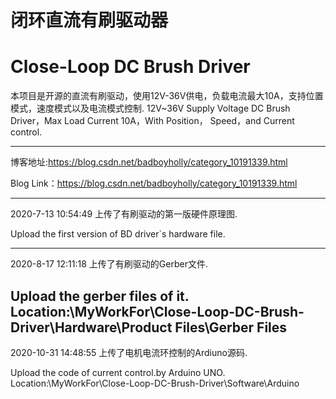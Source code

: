 # 闭环直流有刷驱动器
# Close-Loop DC Brush Driver
 本项目是开源的直流有刷驱动，使用12V-36V供电，负载电流最大10A，支持位置模式，速度模式以及电流模式控制.
 12V~36V Supply Voltage DC Brush Driver，Max Load Current 10A，With Position， Speed，and Current control.

----------

 
 博客地址:https://blog.csdn.net/badboyholly/category_10191339.html

 Blog Link：https://blog.csdn.net/badboyholly/category_10191339.html

----------


2020-7-13 10:54:49 
上传了有刷驱动的第一版硬件原理图.

Upload the first version of BD driver`s hardware file.

----------


2020-8-17 12:11:18
上传了有刷驱动的Gerber文件.

Upload the gerber files of it.
Location:\MyWorkFor\Close-Loop-DC-Brush-Driver\Hardware\Product Files\Gerber Files
----------
2020-10-31 14:48:55
上传了电机电流环控制的Ardiuno源码.

Upload the code of current control.by Arduino UNO.
Location:\MyWorkFor\Close-Loop-DC-Brush-Driver\Software\Arduino
